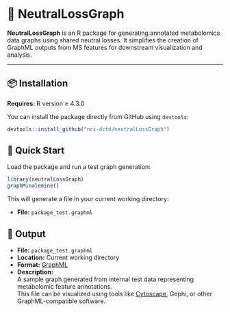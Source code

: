 # 🧪 NeutralLossGraph

**NeutralLossGraph** is an R package for generating annotated metabolomics data graphs using shared neutral losses. It simplifies the creation of GraphML outputs from MS features for downstream visualization and analysis.

---

## 📦 Installation

**Requires:** R version ≥ 4.3.0

You can install the package directly from GitHub using `devtools`:

```r
devtools::install_github("nci-dctd/neutralLossGraph")
```

## 🚀 Quick Start

Load the package and run a test graph generation:

```r
library(neutralLossGraph)
graphMinalemine()
```

This will generate a file in your current working directory:

- **File:** `package_test.graphml`

## 📁 Output

- **File:** `package_test.graphml`  
- **Location:** Current working directory  
- **Format:** [GraphML](https://en.wikipedia.org/wiki/GraphML)  
- **Description:**  
  A sample graph generated from internal test data representing metabolomic feature annotations.  
  This file can be visualized using tools like [Cytoscape](https://cytoscape.org/), Gephi, or other GraphML-compatible software.
